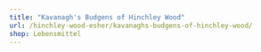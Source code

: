```yaml
---
title: "Kavanagh's Budgens of Hinchley Wood"
url: /hinchley-wood-esher/kavanaghs-budgens-of-hinchley-wood/
shop: Lebensmittel
---
```

